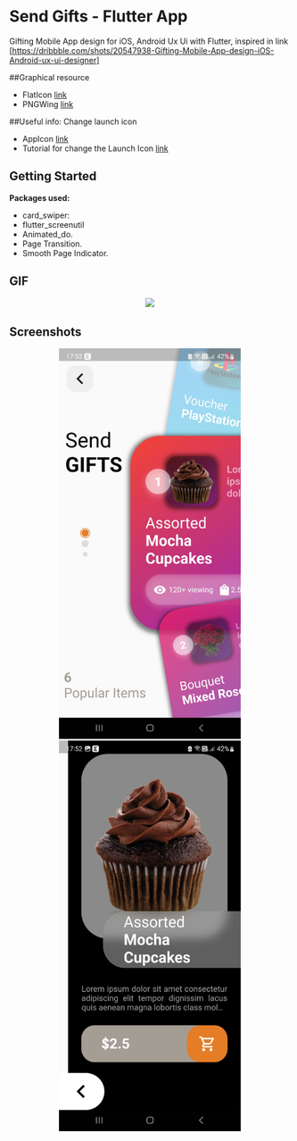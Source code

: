 # Send Gifts - Flutter App

Gifting Mobile App design for iOS, Android Ux Ui with Flutter, inspired in link [https://dribbble.com/shots/20547938-Gifting-Mobile-App-design-iOS-Android-ux-ui-designer]

##Graphical resource

- FlatIcon [link](https://www.flaticon.com/)
- PNGWing [link](https://www.pngwing.com/)

##Useful info: Change launch icon

- AppIcon [link](https://appicon.co/)
- Tutorial for change the Launch
  Icon [link](https://www.geeksforgeeks.org/flutter-changing-app-icon/)

## Getting Started

**Packages used:**

- card_swiper:
- flutter_screenutil
- Animated_do.
- Page Transition.
- Smooth Page Indicator.

## GIF

<p align="center">
<img src="screenshots/Animation.gif" height="700">
</p>

## Screenshots

<p align="center">
<img src="screenshots\Screenshot_20231026_175237.jpg" height="700">
<img src="screenshots\Screenshot_20231026_175250.jpg" height="700">
</p>
